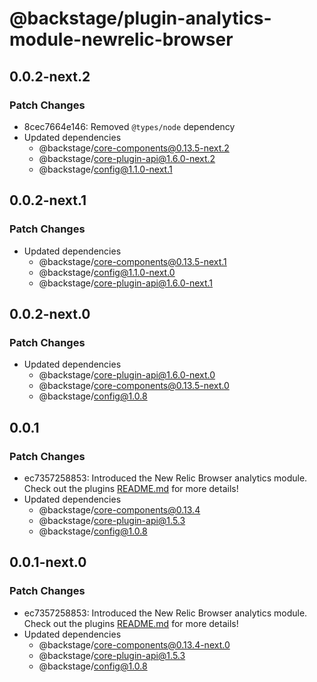 # @backstage/plugin-analytics-module-newrelic-browser

## 0.0.2-next.2

### Patch Changes

- 8cec7664e146: Removed `@types/node` dependency
- Updated dependencies
  - @backstage/core-components@0.13.5-next.2
  - @backstage/core-plugin-api@1.6.0-next.2
  - @backstage/config@1.1.0-next.1

## 0.0.2-next.1

### Patch Changes

- Updated dependencies
  - @backstage/core-components@0.13.5-next.1
  - @backstage/config@1.1.0-next.0
  - @backstage/core-plugin-api@1.6.0-next.1

## 0.0.2-next.0

### Patch Changes

- Updated dependencies
  - @backstage/core-plugin-api@1.6.0-next.0
  - @backstage/core-components@0.13.5-next.0
  - @backstage/config@1.0.8

## 0.0.1

### Patch Changes

- ec7357258853: Introduced the New Relic Browser analytics module. Check out the plugins [README.md](https://github.com/backstage/backstage/tree/master/plugins/analytics-module-newrelic-browser) for more details!
- Updated dependencies
  - @backstage/core-components@0.13.4
  - @backstage/core-plugin-api@1.5.3
  - @backstage/config@1.0.8

## 0.0.1-next.0

### Patch Changes

- ec7357258853: Introduced the New Relic Browser analytics module. Check out the plugins [README.md](https://github.com/backstage/backstage/tree/master/plugins/analytics-module-newrelic-browser) for more details!
- Updated dependencies
  - @backstage/core-components@0.13.4-next.0
  - @backstage/core-plugin-api@1.5.3
  - @backstage/config@1.0.8
